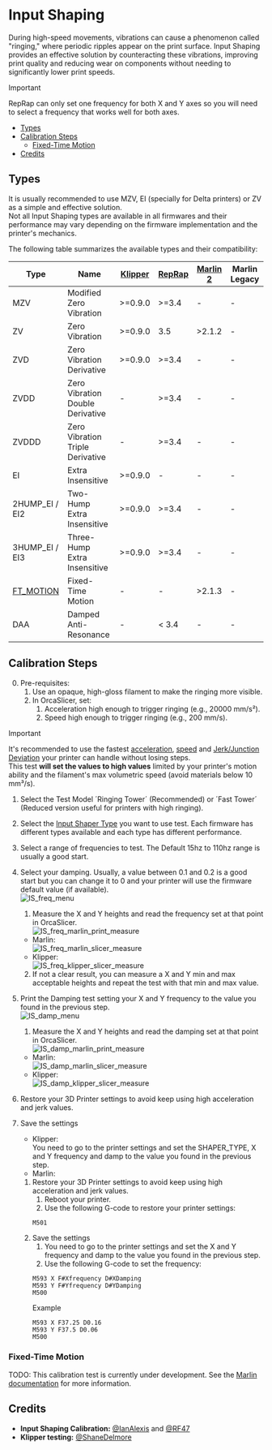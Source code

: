 # Input Shaping

During high-speed movements, vibrations can cause a phenomenon called "ringing," where periodic ripples appear on the print surface. Input Shaping provides an effective solution by counteracting these vibrations, improving print quality and reducing wear on components without needing to significantly lower print speeds.

> [!IMPORTANT]
> RepRap can only set one frequency for both X and Y axes so you will need to select a frequency that works well for both axes.

- [Types](#types)
- [Calibration Steps](#calibration-steps)
  - [Fixed-Time Motion](#fixed-time-motion)
- [Credits](#credits)

## Types

It is usually recommended to use MZV, EI (specially for Delta printers) or ZV as a simple and effective solution.  
Not all Input Shaping types are available in all firmwares and their performance may vary depending on the firmware implementation and the printer's mechanics.

The following table summarizes the available types and their compatibility:

| Type             | Name                             | [Klipper](https://www.klipper3d.org/Resonance_Compensation.html#technical-details) | [RepRap](https://docs.duet3d.com/User_manual/Reference/Gcodes#m593-configure-input-shaping) | [Marlin 2](https://marlinfw.org/docs/features/ft_motion.html#more-complexity-zv-input-shaper) | Marlin Legacy |
|------------------|----------------------------------|---------|--------|----------|---------------|
| MZV              | Modified Zero Vibration          | >=0.9.0 | >=3.4  | -        | -             |
| ZV               | Zero Vibration                   | >=0.9.0 | 3.5    | >2.1.2   | -             |
| ZVD              | Zero Vibration Derivative        | >=0.9.0 | >=3.4  | -        | -             |
| ZVDD             | Zero Vibration Double Derivative | -       | >=3.4  | -        | -             |
| ZVDDD            | Zero Vibration Triple Derivative | -       | >=3.4  | -        | -             |
| EI               | Extra Insensitive                | >=0.9.0 | -      | -        | -             |
| 2HUMP_EI / EI2   | Two-Hump Extra Insensitive       | >=0.9.0 | >=3.4  | -        | -             |
| 3HUMP_EI   / EI3 | Three-Hump Extra Insensitive     | >=0.9.0 | >=3.4  | -        | -             |
| [FT_MOTION](https://marlinfw.org/docs/features/ft_motion.html#fixed-time-motion-by-ulendo)        | Fixed-Time Motion                | -       | -      | >2.1.3   | -             |
| DAA              | Damped Anti-Resonance            | -       | < 3.4  | -        | -             |

## Calibration Steps

0. Pre-requisites:
   1. Use an opaque, high-gloss filament to make the ringing more visible.
   2. In OrcaSlicer, set:
      1. Acceleration high enough to trigger ringing (e.g., 20000 mm/s²).
      2. Speed high enough to trigger ringing (e.g., 200 mm/s).

> [!IMPORTANT]
> It's recommended to use the fastest [acceleration](speed_settings_acceleration), [speed](speed_settings_other_layers_speed) and [Jerk/Junction Deviation](speed_settings_jerk_xy) your printer can handle without losing steps.  
> This test **will set the values to high values** limited by your printer's motion ability and the filament's max volumetric speed (avoid materials below 10 mm³/s).

1. Select the Test Model ´Ringing Tower´ (Recommended) or ´Fast Tower´ (Reduced version useful for printers with high ringing).
2. Select the [Input Shaper Type](#types) you want to use test. Each firmware has different types available and each type has different performance.
3. Select a range of frequencies to test. The Default 15hz to 110hz range is usually a good start.
4. Select your damping. Usually, a value between 0.1 and 0.2 is a good start but you can change it to 0 and your printer will use the firmware default value (if available).  
![IS_freq_menu](https://github.com/SoftFever/OrcaSlicer/blob/main/doc/images/InputShaping/IS_freq_menu.png?raw=true)
   1. Measure the X and Y heights and read the frequency set at that point in OrcaSlicer.  
   ![IS_freq_marlin_print_measure](https://github.com/SoftFever/OrcaSlicer/blob/main/doc/images/InputShaping/IS_freq_marlin_print_measure.jpg?raw=true)  
   - Marlin:  
   ![IS_freq_marlin_slicer_measure](https://github.com/SoftFever/OrcaSlicer/blob/main/doc/images/InputShaping/IS_freq_marlin_slicer_measure.png?raw=true)  
   - Klipper:  
   ![IS_freq_klipper_slicer_measure](https://github.com/SoftFever/OrcaSlicer/blob/main/doc/images/InputShaping/IS_freq_klipper_slicer_measure.png?raw=true)
   2. If not a clear result, you can measure a X and Y min and max acceptable heights and repeat the test with that min and max value.
5. Print the Damping test setting your X and Y frequency to the value you found in the previous step.  
   ![IS_damp_menu](https://github.com/SoftFever/OrcaSlicer/blob/main/doc/images/InputShaping/IS_damp_menu.png?raw=true)
   1. Measure the X and Y heights and read the damping set at that point in OrcaSlicer.  
   ![IS_damp_marlin_print_measure](https://github.com/SoftFever/OrcaSlicer/blob/main/doc/images/InputShaping/IS_damp_marlin_print_measure.jpg?raw=true)  
   - Marlin:  
   ![IS_damp_marlin_slicer_measure](https://github.com/SoftFever/OrcaSlicer/blob/main/doc/images/InputShaping/IS_damp_marlin_slicer_measure.png?raw=true)
   - Klipper:  
   ![IS_damp_klipper_slicer_measure](https://github.com/SoftFever/OrcaSlicer/blob/main/doc/images/InputShaping/IS_damp_klipper_slicer_measure.png?raw=true)

6. Restore your 3D Printer settings to avoid keep using high acceleration and jerk values.
7. Save the settings
   - Klipper:  
   You need to go to the printer settings and set the SHAPER_TYPE, X and Y frequency and damp to the value you found in the previous step.
   - Marlin:  
   1. Restore your 3D Printer settings to avoid keep using high acceleration and jerk values.
      1. Reboot your printer.
      2. Use the following G-code to restore your printer settings:
      ```gcode
      M501
      ```
   1. Save the settings
      1. You need to go to the printer settings and set the X and Y frequency and damp to the value you found in the previous step.
      2. Use the following G-code to set the frequency:
      ```gcode
      M593 X F#Xfrequency D#XDamping
      M593 Y F#Yfrequency D#YDamping
      M500
      ```
      Example
      ```gcode
      M593 X F37.25 D0.16
      M593 Y F37.5 D0.06
      M500
      ```

### Fixed-Time Motion

TODO: This calibration test is currently under development. See the [Marlin documentation](https://marlinfw.org/docs/gcode/M493.html) for more information.

## Credits

- **Input Shaping Calibration:** [@IanAlexis](https://github.com/IanAlexis) and [@RF47](https://github.com/RF47)
- **Klipper testing:** [@ShaneDelmore](https://github.com/ShaneDelmore)
